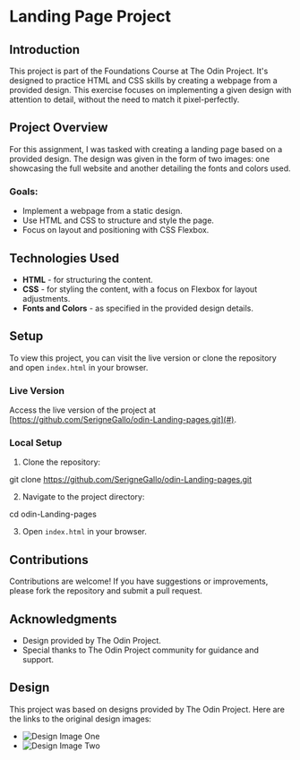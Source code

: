 # Landing Page Project

## Introduction

This project is part of the Foundations Course at The Odin Project. It's designed to practice HTML and CSS skills by creating a webpage from a provided design. This exercise focuses on implementing a given design with attention to detail, without the need to match it pixel-perfectly.

## Project Overview

For this assignment, I was tasked with creating a landing page based on a provided design. The design was given in the form of two images: one showcasing the full website and another detailing the fonts and colors used.

### Goals:

- Implement a webpage from a static design.
- Use HTML and CSS to structure and style the page.
- Focus on layout and positioning with CSS Flexbox.

## Technologies Used

- **HTML** - for structuring the content.
- **CSS** - for styling the content, with a focus on Flexbox for layout adjustments.
- **Fonts and Colors** - as specified in the provided design details.

## Setup

To view this project, you can visit the live version or clone the repository and open `index.html` in your browser.

### Live Version

Access the live version of the project at [https://github.com/SerigneGallo/odin-Landing-pages.git](#).

### Local Setup

1. Clone the repository:

git clone https://github.com/SerigneGallo/odin-Landing-pages.git

2. Navigate to the project directory:

cd odin-Landing-pages

3. Open `index.html` in your browser.

## Contributions

Contributions are welcome! If you have suggestions or improvements, please fork the repository and submit a pull request.

## Acknowledgments

- Design provided by The Odin Project.
- Special thanks to The Odin Project community for guidance and support.

## Design

This project was based on designs provided by The Odin Project. Here are the links to the original design images:

- ![Design Image One](https://cdn.statically.io/gh/TheOdinProject/curriculum/81a5d553f4073e593d23a6ab00d50eef8620796d/foundations/html_css/project/imgs/02.png)
- ![Design Image Two](https://cdn.statically.io/gh/TheOdinProject/curriculum/81a5d553f4073e593d23a6ab00d50eef8620796d/foundations/html_css/project/imgs/01.png)

